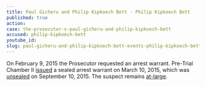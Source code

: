 ```yaml
---
title: Paul Gicheru and Philip Kipkoech Bett - Philip Kipkoech Bett
published: true
action:
case: the-prosecutor-v-paul-gicheru-and-philip-kipkoech-bett
accused: philip-kipkoech-bett
youtube_id:
slug: paul-gicheru-and-philip-kipkoech-bett-events-philip-kipkoech-bett
---
```



On February 9, 2015 the Prosecutor requested an arrest warrant. Pre-Trial Chamber II [issued](https://www.icc-cpi.int/en_menus/icc/situations%20and%20cases/situations/situation%20icc%200109/related%20cases/ICC-01_09-01_15/court-records/chambers/ptcII/Pages/1.aspx) a sealed arrest warrant on March 10, 2015, which was [unsealed](https://www.icc-cpi.int/en_menus/icc/situations%20and%20cases/situations/situation%20icc%200109/related%20cases/ICC-01_09-01_15/court-records/chambers/ptcII/Pages/11.aspx) on September 10, 2015. The suspect remains [at-large](https://www.icc-cpi.int/pages/defendants.aspx).
